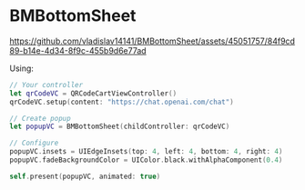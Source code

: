 # BMBottomSheet

https://github.com/vladislav14141/BMBottomSheet/assets/45051757/84f9cd89-b14e-4d34-8f9c-455b9d6e77ad

Using:
```swift
// Your controller
let qrCodeVC = QRCodeCartViewController()
qrCodeVC.setup(content: "https://chat.openai.com/chat")

// Create popup
let popupVC = BMBottomSheet(childController: qrCodeVC)

// Configure
popupVC.insets = UIEdgeInsets(top: 4, left: 4, bottom: 4, right: 4)
popupVC.fadeBackgroundColor = UIColor.black.withAlphaComponent(0.4)

self.present(popupVC, animated: true)
```
